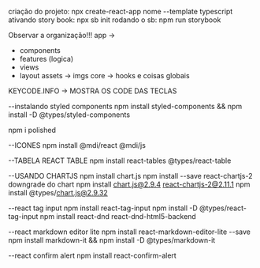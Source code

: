 criação do projeto: npx create-react-app nome --template typescript
ativando story book: npx sb init
rodando o sb: npm run storybook

Observar a organização!!!
app -> 
 - components
 - features (logica)
 - views
 - layout
assets -> imgs
core -> hooks e coisas globais


KEYCODE.INFO -> MOSTRA OS CODE DAS TECLAS

--instalando styled components
    npm install styled-components && npm install -D @types/styled-components

npm i polished

--ICONES
    npm install @mdi/react @mdi/js

--TABELA REACT TABLE
    npm install react-tables @types/react-table

--USANDO CHARTJS
    npm install chart.js
    npm install --save react-chartjs-2
    downgrade do chart npm install chart.js@2.9.4 react-chartjs-2@2.11.1
    npm install @types/chart.js@2.9.32


--react tag input
    npm install react-tag-input
    npm install -D @types/react-tag-input
    npm install react-dnd react-dnd-html5-backend

--react markdown editor lite
    npm install react-markdown-editor-lite --save
    npm install markdown-it && npm install -D @types/markdown-it

--react confirm alert
    npm install react-confirm-alert